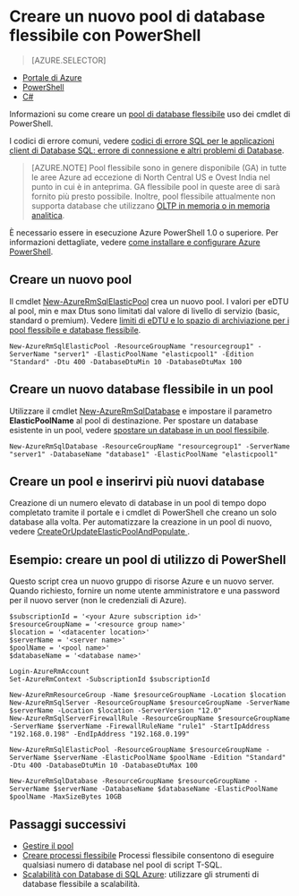 <properties
    pageTitle="Creare un nuovo pool di database flessibile con PowerShell | Microsoft Azure"
    description="Informazioni su come usare PowerShell per il Database di SQL Azure scalabilità risorse mediante la creazione di un pool di scalable database flessibile per la gestione di più database."
    services="sql-database"
    documentationCenter=""
    authors="srinia"
    manager="jhubbard"
    editor=""/>

<tags
    ms.service="sql-database"
    ms.devlang="NA"
    ms.topic="get-started-article"
    ms.tgt_pltfrm="powershell"
    ms.workload="data-management"
    ms.date="05/27/2016"
    ms.author="srinia"/>

# <a name="create-a-new-elastic-database-pool-with-powershell"></a>Creare un nuovo pool di database flessibile con PowerShell

> [AZURE.SELECTOR]
- [Portale di Azure](sql-database-elastic-pool-create-portal.md)
- [PowerShell](sql-database-elastic-pool-create-powershell.md)
- [C#](sql-database-elastic-pool-create-csharp.md)


Informazioni su come creare un [pool di database flessibile](sql-database-elastic-pool.md) uso dei cmdlet di PowerShell. 

I codici di errore comuni, vedere [codici di errore SQL per le applicazioni client di Database SQL: errore di connessione e altri problemi di Database](sql-database-develop-error-messages.md).

> [AZURE.NOTE] Pool flessibile sono in genere disponibile (GA) in tutte le aree Azure ad eccezione di North Central US e Ovest India nel punto in cui è in anteprima.  GA flessibile pool in queste aree di sarà fornito più presto possibile. Inoltre, pool flessibile attualmente non supporta database che utilizzano [OLTP in memoria o in memoria analitica](sql-database-in-memory.md).


È necessario essere in esecuzione Azure PowerShell 1.0 o superiore. Per informazioni dettagliate, vedere [come installare e configurare Azure PowerShell](../powershell-install-configure.md).

## <a name="create-a-new-pool"></a>Creare un nuovo pool

Il cmdlet [New-AzureRmSqlElasticPool](https://msdn.microsoft.com/library/azure/mt619378.aspx) crea un nuovo pool. I valori per eDTU al pool, min e max Dtus sono limitati dal valore di livello di servizio (basic, standard o premium). Vedere [limiti di eDTU e lo spazio di archiviazione per i pool flessibile e database flessibile](sql-database-elastic-pool.md#eDTU-and-storage-limits-for-elastic-pools-and-elastic-databases).

    New-AzureRmSqlElasticPool -ResourceGroupName "resourcegroup1" -ServerName "server1" -ElasticPoolName "elasticpool1" -Edition "Standard" -Dtu 400 -DatabaseDtuMin 10 -DatabaseDtuMax 100


## <a name="create-a-new-elastic-database-in-a-pool"></a>Creare un nuovo database flessibile in un pool

Utilizzare il cmdlet [New-AzureRmSqlDatabase](https://msdn.microsoft.com/library/azure/mt619339.aspx) e impostare il parametro **ElasticPoolName** al pool di destinazione. Per spostare un database esistente in un pool, vedere [spostare un database in un pool flessibile](sql-database-elastic-pool-manage-powershell.md#Move-a-database-into-an-elastic-pool).

    New-AzureRmSqlDatabase -ResourceGroupName "resourcegroup1" -ServerName "server1" -DatabaseName "database1" -ElasticPoolName "elasticpool1"

## <a name="create-a-pool-and-populate-it-with-multiple-new-databases"></a>Creare un pool e inserirvi più nuovi database 

Creazione di un numero elevato di database in un pool di tempo dopo completato tramite il portale e i cmdlet di PowerShell che creano un solo database alla volta. Per automatizzare la creazione in un pool di nuovo, vedere [CreateOrUpdateElasticPoolAndPopulate ](https://gist.github.com/billgib/d80c7687b17355d3c2ec8042323819ae).   

## <a name="example-create-a-pool-using-powershell"></a>Esempio: creare un pool di utilizzo di PowerShell 

Questo script crea un nuovo gruppo di risorse Azure e un nuovo server. Quando richiesto, fornire un nome utente amministratore e una password per il nuovo server (non le credenziali di Azure).

    $subscriptionId = '<your Azure subscription id>'
    $resourceGroupName = '<resource group name>'
    $location = '<datacenter location>'
    $serverName = '<server name>'
    $poolName = '<pool name>'
    $databaseName = '<database name>'

    Login-AzureRmAccount
    Set-AzureRmContext -SubscriptionId $subscriptionId

    New-AzureRmResourceGroup -Name $resourceGroupName -Location $location
    New-AzureRmSqlServer -ResourceGroupName $resourceGroupName -ServerName $serverName -Location $location -ServerVersion "12.0"
    New-AzureRmSqlServerFirewallRule -ResourceGroupName $resourceGroupName -ServerName $serverName -FirewallRuleName "rule1" -StartIpAddress "192.168.0.198" -EndIpAddress "192.168.0.199"

    New-AzureRmSqlElasticPool -ResourceGroupName $resourceGroupName -ServerName $serverName -ElasticPoolName $poolName -Edition "Standard" -Dtu 400 -DatabaseDtuMin 10 -DatabaseDtuMax 100

    New-AzureRmSqlDatabase -ResourceGroupName $resourceGroupName -ServerName $serverName -DatabaseName $databaseName -ElasticPoolName $poolName -MaxSizeBytes 10GB



## <a name="next-steps"></a>Passaggi successivi

- [Gestire il pool](sql-database-elastic-pool-manage-powershell.md)
- [Creare processi flessibile](sql-database-elastic-jobs-overview.md) Processi flessibile consentono di eseguire qualsiasi numero di database nel pool di script T-SQL.
- [Scalabilità con Database di SQL Azure](sql-database-elastic-scale-introduction.md): utilizzare gli strumenti di database flessibile a scalabilità.

